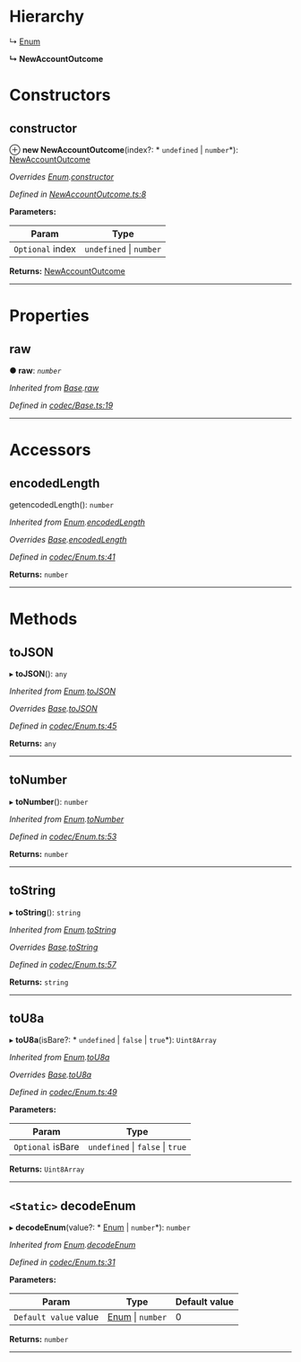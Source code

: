

# Hierarchy

↳  [Enum](_codec_enum_.enum.md)

**↳ NewAccountOutcome**

# Constructors

<a id="constructor"></a>

##  constructor

⊕ **new NewAccountOutcome**(index?: * `undefined` &#124; `number`*): [NewAccountOutcome](_newaccountoutcome_.newaccountoutcome.md)

*Overrides [Enum](_codec_enum_.enum.md).[constructor](_codec_enum_.enum.md#constructor)*

*Defined in [NewAccountOutcome.ts:8](https://github.com/polkadot-js/api/blob/40342c6/packages/types/src/NewAccountOutcome.ts#L8)*

**Parameters:**

| Param | Type |
| ------ | ------ |
| `Optional` index |  `undefined` &#124; `number`|

**Returns:** [NewAccountOutcome](_newaccountoutcome_.newaccountoutcome.md)

___

# Properties

<a id="raw"></a>

##  raw

**● raw**: *`number`*

*Inherited from [Base](_codec_base_.base.md).[raw](_codec_base_.base.md#raw)*

*Defined in [codec/Base.ts:19](https://github.com/polkadot-js/api/blob/40342c6/packages/types/src/codec/Base.ts#L19)*

___

# Accessors

<a id="encodedlength"></a>

##  encodedLength

getencodedLength(): `number`

*Inherited from [Enum](_codec_enum_.enum.md).[encodedLength](_codec_enum_.enum.md#encodedlength)*

*Overrides [Base](_codec_base_.base.md).[encodedLength](_codec_base_.base.md#encodedlength)*

*Defined in [codec/Enum.ts:41](https://github.com/polkadot-js/api/blob/40342c6/packages/types/src/codec/Enum.ts#L41)*

**Returns:** `number`

___

# Methods

<a id="tojson"></a>

##  toJSON

▸ **toJSON**(): `any`

*Inherited from [Enum](_codec_enum_.enum.md).[toJSON](_codec_enum_.enum.md#tojson)*

*Overrides [Base](_codec_base_.base.md).[toJSON](_codec_base_.base.md#tojson)*

*Defined in [codec/Enum.ts:45](https://github.com/polkadot-js/api/blob/40342c6/packages/types/src/codec/Enum.ts#L45)*

**Returns:** `any`

___
<a id="tonumber"></a>

##  toNumber

▸ **toNumber**(): `number`

*Inherited from [Enum](_codec_enum_.enum.md).[toNumber](_codec_enum_.enum.md#tonumber)*

*Defined in [codec/Enum.ts:53](https://github.com/polkadot-js/api/blob/40342c6/packages/types/src/codec/Enum.ts#L53)*

**Returns:** `number`

___
<a id="tostring"></a>

##  toString

▸ **toString**(): `string`

*Inherited from [Enum](_codec_enum_.enum.md).[toString](_codec_enum_.enum.md#tostring)*

*Overrides [Base](_codec_base_.base.md).[toString](_codec_base_.base.md#tostring)*

*Defined in [codec/Enum.ts:57](https://github.com/polkadot-js/api/blob/40342c6/packages/types/src/codec/Enum.ts#L57)*

**Returns:** `string`

___
<a id="tou8a"></a>

##  toU8a

▸ **toU8a**(isBare?: * `undefined` &#124; `false` &#124; `true`*): `Uint8Array`

*Inherited from [Enum](_codec_enum_.enum.md).[toU8a](_codec_enum_.enum.md#tou8a)*

*Overrides [Base](_codec_base_.base.md).[toU8a](_codec_base_.base.md#tou8a)*

*Defined in [codec/Enum.ts:49](https://github.com/polkadot-js/api/blob/40342c6/packages/types/src/codec/Enum.ts#L49)*

**Parameters:**

| Param | Type |
| ------ | ------ |
| `Optional` isBare |  `undefined` &#124; `false` &#124; `true`|

**Returns:** `Uint8Array`

___
<a id="decodeenum"></a>

## `<Static>` decodeEnum

▸ **decodeEnum**(value?: * [Enum](_codec_enum_.enum.md) &#124; `number`*): `number`

*Inherited from [Enum](_codec_enum_.enum.md).[decodeEnum](_codec_enum_.enum.md#decodeenum)*

*Defined in [codec/Enum.ts:31](https://github.com/polkadot-js/api/blob/40342c6/packages/types/src/codec/Enum.ts#L31)*

**Parameters:**

| Param | Type | Default value |
| ------ | ------ | ------ |
| `Default value` value |  [Enum](_codec_enum_.enum.md) &#124; `number`| 0 |

**Returns:** `number`

___

